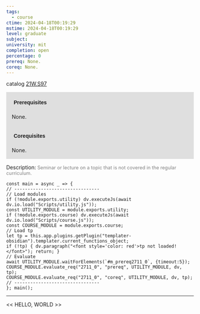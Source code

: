 ```yaml
---
tags:
  - course
ctime: 2024-04-18T00:19:29
mstime: 2024-04-18T00:19:29
level: graduate
subject: 
university: mit
completion: open
percentage: 0
prereq: None.
coreq: None.
---
```


catalog [21W.S97](http://student.mit.edu/catalog/m21Wb.html#21W.S97)

<span style="display: block; padding: 15px; background-color: rgb(100, 100, 100, 0.2);"><font id="m_prereq2711_0" style="display: block; font-family: Arial, sans-serif; font-weight: bold; padding: 5px">Prerequisites</font><br><span id="prereq2711_0">None.</span></span>
<span style="display: block; padding: 15px; background-color: rgb(100, 100, 100, 0.2);"><font id="m_coreq2711_0" style="display: block; font-family: Arial, sans-serif; font-weight: bold; padding: 5px">Corequisites</font><br><span id="coreq2711_0">None.</span></span>

<font style="">Description:</font>
<font style="color: grey; font-size: 0.8rem;">Seminar or lecture on a topic that is not covered in the regular curriculum.</font>

```dataviewjs
const main = async _ => {
// --------------------------------
// Load modules
if (!module.exports.utility) dv.executeJs(await dv.io.load("Scripts/utility.js"));
const UTILITY_MODULE = module.exports.utility;
if (!module.exports.course) dv.executeJs(await dv.io.load("Scripts/course.js"));
const COURSE_MODULE = module.exports.course;
// Load tp
let tp = this.app.plugins.getPlugin("templater-obsidian").templater.current_functions_object;
if (!tp) { dv.paragraph("<font style='color: red'>tp not loaded!</font>"); return; }
// Evaluate
await UTILITY_MODULE.waitForElements(`#m_prereq2711_0`, {timeout:5});
COURSE_MODULE.evaluate_req("2711_0", "prereq", UTILITY_MODULE, dv, tp);
COURSE_MODULE.evaluate_req("2711_0", "coreq", UTILITY_MODULE, dv, tp);
// --------------------------------
}; main();
```

---

<< HELLO, WORLD >>
